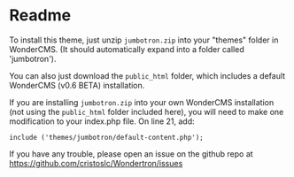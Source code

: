 # Readme

To install this theme, just unzip `jumbotron.zip` into your "themes" folder in WonderCMS. (It should automatically expand into a folder called 'jumbotron').

You can also just download the `public_html` folder, which includes a default WonderCMS (v0.6 BETA) installation.

If you are installing `jumbotron.zip` into your own WonderCMS installation (not using the `public_html` folder included here), you will need to make one modification to your index.php file. On line 21, add:

    include ('themes/jumbotron/default-content.php');

If you have any trouble, please open an issue on the github repo at https://github.com/cristoslc/Wondertron/issues
